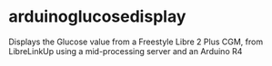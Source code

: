 # arduinoglucosedisplay
Displays the Glucose value from a Freestyle Libre 2 Plus CGM, from LibreLinkUp using a mid-processing server and an Arduino R4
